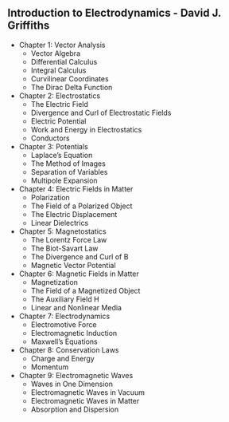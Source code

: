 ## Introduction to Electrodynamics - David J. Griffiths

- Chapter 1: Vector Analysis
   - Vector Algebra 
   - Differential Calculus
   - Integral Calculus
   - Curvilinear Coordinates
   - The Dirac Delta Function
- Chapter 2: Electrostatics
   - The Electric Field
   - Divergence and Curl of Electrostatic Fields
   -  Electric Potential
   -  Work and Energy in Electrostatics
   -  Conductors
- Chapter 3: Potentials
   -  Laplace’s Equation
   -  The Method of Images
   -  Separation of Variables
   -  Multipole Expansion
 - Chapter 4: Electric Fields in Matter
   -  Polarization
   -  The Field of a Polarized Object
   -  The Electric Displacement
   -   Linear Dielectrics
 - Chapter 5: Magnetostatics
   -  The Lorentz Force Law
   -  The Biot-Savart Law
   -  The Divergence and Curl of B
   -  Magnetic Vector Potential
 - Chapter 6:  Magnetic Fields in Matter 
   -   Magnetization
   -   The Field of a Magnetized Object
   -   The Auxiliary Field H
   -   Linear and Nonlinear Media
 - Chapter 7: Electrodynamics
   -   Electromotive Force
   -   Electromagnetic Induction
   -   Maxwell’s Equations
 - Chapter 8: Conservation Laws
   -   Charge and Energy
   -   Momentum
 - Chapter 9: Electromagnetic Waves
   -   Waves in One Dimension
   -   Electromagnetic Waves in Vacuum
   -   Electromagnetic Waves in Matter
   -   Absorption and Dispersion


